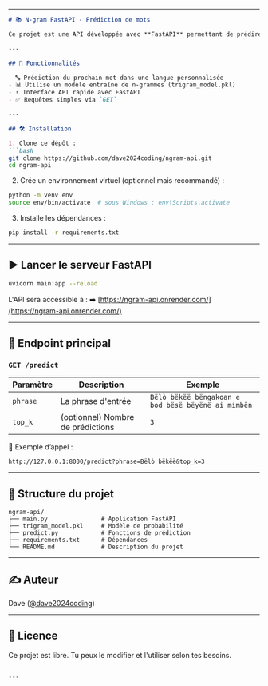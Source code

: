 
---


````markdown
# 📚 N-gram FastAPI - Prédiction de mots

Ce projet est une API développée avec **FastAPI** permettant de prédire le mot suivant d'une phrase en se basant sur un modèle de n-grammes (bigrams, trigrams, etc.).

---

## 🚀 Fonctionnalités

- 🔤 Prédiction du prochain mot dans une langue personnalisée
- 📊 Utilise un modèle entraîné de n-grammes (trigram_model.pkl)
- ⚡ Interface API rapide avec FastAPI
- ✅ Requêtes simples via `GET`

---

## 🛠️ Installation

1. Clone ce dépôt :
```bash
git clone https://github.com/dave2024coding/ngram-api.git
cd ngram-api
````

2. Crée un environnement virtuel (optionnel mais recommandé) :

```bash
python -m venv env
source env/bin/activate  # sous Windows : env\Scripts\activate
```

3. Installe les dépendances :

```bash
pip install -r requirements.txt
```

---

## ▶️ Lancer le serveur FastAPI

```bash
uvicorn main:app --reload
```

L'API sera accessible à :
➡️ [https://ngram-api.onrender.com/](https://ngram-api.onrender.com/)

---

## 📡 Endpoint principal

### `GET /predict`

| Paramètre | Description                       | Exemple                                            |
| --------- | --------------------------------- | -------------------------------------------------- |
| `phrase`  | La phrase d'entrée                | `Bëlò bëkëë bëngakoan e bod bësë bëyënë ai mimbëṅ` |
| `top_k`   | (optionnel) Nombre de prédictions | `3`                                                |

📌 Exemple d’appel :

```
http://127.0.0.1:8000/predict?phrase=Bëlò bëkëë&top_k=3
```

---

## 📁 Structure du projet

```
ngram-api/
├── main.py               # Application FastAPI
├── trigram_model.pkl     # Modèle de probabilité
├── predict.py            # Fonctions de prédiction
├── requirements.txt      # Dépendances
└── README.md             # Description du projet
```

---

## ✍️ Auteur

Dave ([@dave2024coding](https://github.com/dave2024coding))

---

## 📜 Licence

Ce projet est libre. Tu peux le modifier et l'utiliser selon tes besoins.

```

---

```
